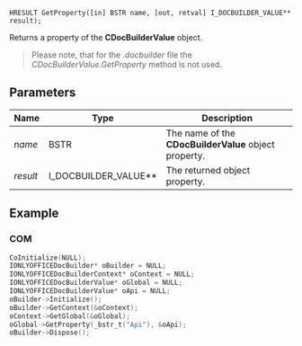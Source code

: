 `HRESULT GetProperty([in] BSTR name, [out, retval] I_DOCBUILDER_VALUE** result);`

Returns a property of the **CDocBuilderValue** object.

> Please note, that for the *.docbuilder* file the *CDocBuilderValue.GetProperty* method is not used.

## Parameters

| Name     | Type                     | Description                                           |
| -------- | ------------------------ | ----------------------------------------------------- |
| *name*   | BSTR                     | The name of the **CDocBuilderValue** object property. |
| *result* | I\_DOCBUILDER\_VALUE\*\* | The returned object property.                         |

## Example

### COM

```cpp
CoInitialize(NULL);
IONLYOFFICEDocBuilder* oBuilder = NULL;
IONLYOFFICEDocBuilderContext* oContext = NULL;
IONLYOFFICEDocBuilderValue* oGlobal = NULL;
IONLYOFFICEDocBuilderValue* oApi = NULL;
oBuilder->Initialize();
oBuilder->GetContext(&oContext);
oContext->GetGlobal(&oGlobal);
oGlobal->GetProperty(_bstr_t("Api"), &oApi);
oBuilder->Dispose();
```
